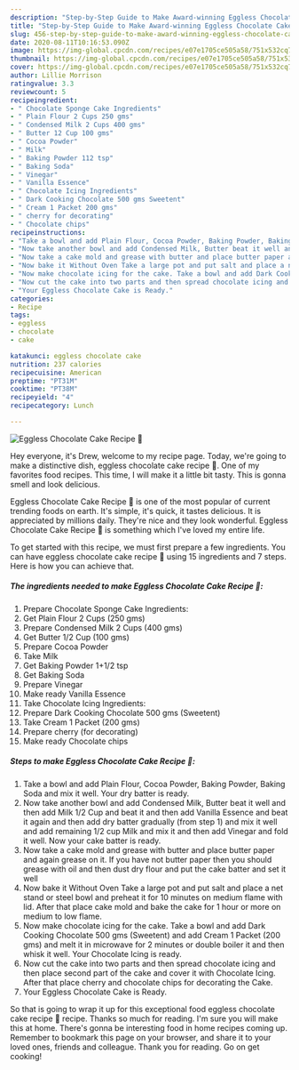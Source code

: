 ```yaml
---
description: "Step-by-Step Guide to Make Award-winning Eggless Chocolate Cake Recipe 🎂"
title: "Step-by-Step Guide to Make Award-winning Eggless Chocolate Cake Recipe 🎂"
slug: 456-step-by-step-guide-to-make-award-winning-eggless-chocolate-cake-recipe
date: 2020-08-11T10:16:53.090Z
image: https://img-global.cpcdn.com/recipes/e07e1705ce505a58/751x532cq70/eggless-chocolate-cake-recipe-🎂-recipe-main-photo.jpg
thumbnail: https://img-global.cpcdn.com/recipes/e07e1705ce505a58/751x532cq70/eggless-chocolate-cake-recipe-🎂-recipe-main-photo.jpg
cover: https://img-global.cpcdn.com/recipes/e07e1705ce505a58/751x532cq70/eggless-chocolate-cake-recipe-🎂-recipe-main-photo.jpg
author: Lillie Morrison
ratingvalue: 3.3
reviewcount: 5
recipeingredient:
- " Chocolate Sponge Cake Ingredients"
- " Plain Flour 2 Cups 250 gms"
- " Condensed Milk 2 Cups 400 gms"
- " Butter 12 Cup 100 gms"
- " Cocoa Powder"
- " Milk"
- " Baking Powder 112 tsp"
- " Baking Soda"
- " Vinegar"
- " Vanilla Essence"
- " Chocolate Icing Ingredients"
- " Dark Cooking Chocolate 500 gms Sweetent"
- " Cream 1 Packet 200 gms"
- " cherry for decorating"
- " Chocolate chips"
recipeinstructions:
- "Take a bowl and add Plain Flour, Cocoa Powder, Baking Powder, Baking Soda and mix it well. Your dry batter is ready."
- "Now take another bowl and add Condensed Milk, Butter beat it well and then add Milk 1/2 Cup and beat it and then add Vanilla Essence and beat it again and then add dry batter gradually (from step 1) and mix it well and add remaining 1/2 cup Milk and mix it and then add Vinegar and fold it well. Now your cake batter is ready."
- "Now take a cake mold and grease with butter and place butter paper and again grease on it. If you have not butter paper then you should grease with oil and then dust dry flour and put the cake batter and set it well"
- "Now bake it Without Oven Take a large pot and put salt and place a net stand or steel bowl and preheat it for 10 minutes on medium flame with lid. After that place cake mold and bake the cake for 1 hour or more on medium to low flame."
- "Now make chocolate icing for the cake. Take a bowl and add Dark Cooking Chocolate 500 gms (Sweetent) and add Cream 1 Packet (200 gms) and melt it in microwave for 2 minutes or double boiler it and then whisk it well. Your Chocolate Icing is ready."
- "Now cut the cake into two parts and then spread chocolate icing and then place second part of the cake and cover it with Chocolate Icing. After that place cherry and chocolate chips for decorating the Cake."
- "Your Eggless Chocolate Cake is Ready."
categories:
- Recipe
tags:
- eggless
- chocolate
- cake

katakunci: eggless chocolate cake 
nutrition: 237 calories
recipecuisine: American
preptime: "PT31M"
cooktime: "PT38M"
recipeyield: "4"
recipecategory: Lunch

---
```



![Eggless Chocolate Cake Recipe 🎂](https://img-global.cpcdn.com/recipes/e07e1705ce505a58/751x532cq70/eggless-chocolate-cake-recipe-🎂-recipe-main-photo.jpg)

Hey everyone, it's Drew, welcome to my recipe page. Today, we're going to make a distinctive dish, eggless chocolate cake recipe 🎂. One of my favorites food recipes. This time, I will make it a little bit tasty. This is gonna smell and look delicious.

Eggless Chocolate Cake Recipe 🎂 is one of the most popular of current trending foods on earth. It's simple, it's quick, it tastes delicious. It is appreciated by millions daily. They're nice and they look wonderful. Eggless Chocolate Cake Recipe 🎂 is something which I've loved my entire life.




To get started with this recipe, we must first prepare a few ingredients. You can have eggless chocolate cake recipe 🎂 using 15 ingredients and 7 steps. Here is how you can achieve that.

<!--inarticleads1-->

##### The ingredients needed to make Eggless Chocolate Cake Recipe 🎂:

1. Prepare  Chocolate Sponge Cake Ingredients:
1. Get  Plain Flour 2 Cups (250 gms)
1. Prepare  Condensed Milk 2 Cups (400 gms)
1. Get  Butter 1/2 Cup (100 gms)
1. Prepare  Cocoa Powder
1. Take  Milk
1. Get  Baking Powder 1+1/2 tsp
1. Get  Baking Soda
1. Prepare  Vinegar
1. Make ready  Vanilla Essence
1. Take  Chocolate Icing Ingredients:
1. Prepare  Dark Cooking Chocolate 500 gms (Sweetent)
1. Take  Cream 1 Packet (200 gms)
1. Prepare  cherry (for decorating)
1. Make ready  Chocolate chips




<!--inarticleads2-->

##### Steps to make Eggless Chocolate Cake Recipe 🎂:

1. Take a bowl and add Plain Flour, Cocoa Powder, Baking Powder, Baking Soda and mix it well. Your dry batter is ready.
1. Now take another bowl and add Condensed Milk, Butter beat it well and then add Milk 1/2 Cup and beat it and then add Vanilla Essence and beat it again and then add dry batter gradually (from step 1) and mix it well and add remaining 1/2 cup Milk and mix it and then add Vinegar and fold it well. Now your cake batter is ready.
1. Now take a cake mold and grease with butter and place butter paper and again grease on it. If you have not butter paper then you should grease with oil and then dust dry flour and put the cake batter and set it well
1. Now bake it Without Oven Take a large pot and put salt and place a net stand or steel bowl and preheat it for 10 minutes on medium flame with lid. After that place cake mold and bake the cake for 1 hour or more on medium to low flame.
1. Now make chocolate icing for the cake. Take a bowl and add Dark Cooking Chocolate 500 gms (Sweetent) and add Cream 1 Packet (200 gms) and melt it in microwave for 2 minutes or double boiler it and then whisk it well. Your Chocolate Icing is ready.
1. Now cut the cake into two parts and then spread chocolate icing and then place second part of the cake and cover it with Chocolate Icing. After that place cherry and chocolate chips for decorating the Cake.
1. Your Eggless Chocolate Cake is Ready.




So that is going to wrap it up for this exceptional food eggless chocolate cake recipe 🎂 recipe. Thanks so much for reading. I'm sure you will make this at home. There's gonna be interesting food in home recipes coming up. Remember to bookmark this page on your browser, and share it to your loved ones, friends and colleague. Thank you for reading. Go on get cooking!
